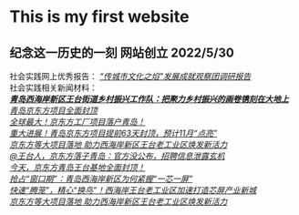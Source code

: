 # This is my first website
## 纪念这一历史的一刻 网站创立 2022/5/30

社会实践网上优秀报告：
[*“传城市文化之焰”发展成就观察团调研报告*](https://dxs.moe.gov.cn/zx/a/sqshsj_2022shsj-dcbg/220809/1784517.shtml)  
 社会实践相关新闻材料：  
[***青岛西海岸新区王台街道乡村振兴工作队：把聚力乡村振兴的画卷镌刻在大地上***](http://news.bandao.cn/a/591692.html)  
[*青岛京东方项目全面封顶*](http://qdsq.qingdao.gov.cn/xwdt_86/jjqd_86/202206/t20220622_6185888.shtml)    
[*全球最大！京东方工厂项目落户青岛！*](https://finance.sina.com.cn/tech/2021-09-03/doc-iktzscyx2015751.shtml)  
[*重大进展！青岛京东方项目提前63天封顶，预计11月“点亮”*](https://www.dailyqd.com/guanhai/190805_1.html)  
[*京东方等大项目落地 助力西海岸新区王台老工业区焕发新活力*](https://house.qingdaonews.com/content/2022-05/13/content_23204078.htm)  
[*@王台人，京东方落子青岛：官方没公布，招聘信息泄露玄机*](https://www.sohu.com/a/472971985_121123678)  
[*今天，京东方青岛王台基地全面封顶！*](https://www.sohu.com/a/559526105_121123678)  
[*抢占“窗口期”：青岛西海岸新区为何紧握“一芯一屏”*](https://baijiahao.baidu.com/s?id=1733154657666127300&wfr=spider&for=pc)  
[*快速“腾笼”，精心“换鸟”！西海岸王台老工业区加速打造芯屏产业新城*](https://www.sohu.com/a/569986144_121123678)  
[*京东方等大项目落地 助力西海岸新区王台老工业区焕发新活力*](http://zsqd.app.qing5.com/mobile/content/330267?app=powerqd)
